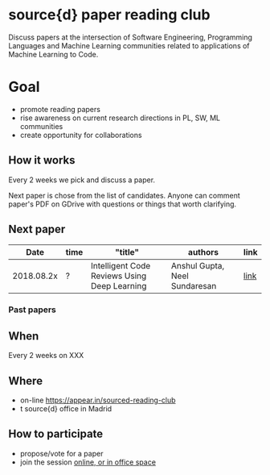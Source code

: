 # source{d} paper reading club

Discuss papers at the intersection of Software Engineering, Programming Languages and Machine Learning communities related to applications of Machine Learning to Code.


# Goal
 - promote reading papers
 - rise awareness on current research directions in PL, SW, ML communities
 - create opportunity for collaborations

## How it works

Every 2 weeks we pick and discuss a paper.

Next paper is chose from the list of candidates. 
Anyone can comment paper's PDF on GDrive with questions or things that worth clarifying.


## Next paper

Date      | time | "title" | authors | link
----------|------|---------|---------|---------
2018.08.2x| ?    | Intelligent Code Reviews Using Deep Learning | Anshul Gupta, Neel Sundaresan | [link](https://drive.google.com/drive/u/0/folders/1Xck6Ic2amaZsRxNWOCc7WvgheIBL-hcF)


### Past papers


## When

Every 2 weeks on XXX 


## Where

 - on-line https://appear.in/sourced-reading-club
 - t source{d} office in Madrid


## How to participate

 - propose/vote for a paper
 - join the session [online, or in office space](#where)
